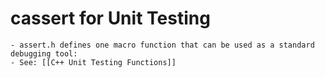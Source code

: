 # cassert for Unit Testing
	- assert.h defines one macro function that can be used as a standard debugging tool:
	- See: [[C++ Unit Testing Functions]]